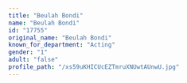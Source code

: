 ```yaml
---
title: "Beulah Bondi"
name: "Beulah Bondi"
id: "17755"
original_name: "Beulah Bondi"
known_for_department: "Acting"
gender: "1"
adult: "false"
profile_path: "/xs59uKHICUcEZTmruXNUwtAUnwU.jpg"
---
```

